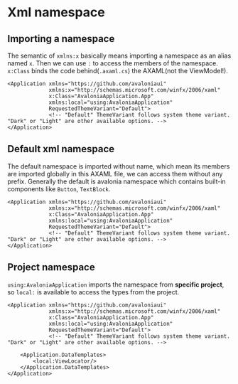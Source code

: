 # Xml namespace

## Importing a namespace

The semantic of `xmlns:x` basically means importing a namespace as an alias named `x`.
Then we can use `:` to access the members of the namespace.
`x:Class` binds the code behind(`.axaml.cs`) the AXAML(not the ViewModel!).

```axaml{2, 3}
<Application xmlns="https://github.com/avaloniaui"
             xmlns:x="http://schemas.microsoft.com/winfx/2006/xaml"
             x:Class="AvaloniaApplication.App"
             xmlns:local="using:AvaloniaApplication"
             RequestedThemeVariant="Default">
             <!-- "Default" ThemeVariant follows system theme variant. "Dark" or "Light" are other available options. -->
</Application>
```

## Default xml namespace

The default namespace is imported without name, which mean its members are imported globally in this AXAML file, we can access them without any prefix.
Generally the default is avalonia namespace which contains built-in components like `Button`, `TextBlock`.

```axaml{1}
<Application xmlns="https://github.com/avaloniaui"
             xmlns:x="http://schemas.microsoft.com/winfx/2006/xaml"
             x:Class="AvaloniaApplication.App"
             xmlns:local="using:AvaloniaApplication"
             RequestedThemeVariant="Default">
             <!-- "Default" ThemeVariant follows system theme variant. "Dark" or "Light" are other available options. -->
</Application>
```

## Project namespace

`using:AvaloniaApplication` imports the namespace from **specific project**, so `local:` is available to access the types from the project.

```axaml{3, 9-11}
<Application xmlns="https://github.com/avaloniaui"
             xmlns:x="http://schemas.microsoft.com/winfx/2006/xaml"
             x:Class="AvaloniaApplication.App"
             xmlns:local="using:AvaloniaApplication"
             RequestedThemeVariant="Default">
             <!-- "Default" ThemeVariant follows system theme variant. "Dark" or "Light" are other available options. -->

    <Application.DataTemplates>
        <local:ViewLocator/>
    </Application.DataTemplates>
</Application>
```
